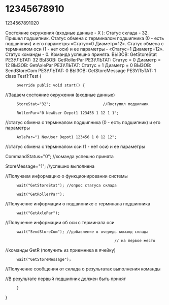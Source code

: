 # 12345678910
1234567891020

Состояние окружения (входные данные - X ):
Статус склада - 32. Пришел подшипник.
Статус обмена с терминалом подшипника (0 - есть подшипник) и его параметры  «Статус=0 Диаметр=12».
Статус обмена с терминалом оси (1 - нет оси) и ее параметры - «Статус=1 Диаметр=12».
Статус команды - 0. Команда успешно принята.
ВЫЗОВ: GetStoreStat
РЕЗУЛЬТАТ: 32
ВЫЗОВ: GetRollerPar
РЕЗУЛЬТАТ: Статус = 0 Диаметр = 12
ВЫЗОВ: GetAxlePar
РЕЗУЛЬТАТ: Статус = 1 Диаметр = 0
ВЫЗОВ: SendStoreCom
РЕЗУЛЬТАТ: 0
ВЫЗОВ: GetStoreMessage
РЕЗУЛЬТАТ: 1
class Test1:Test {

         override public void start() {

//Задаем состояние окружения (входные данные)

         StoreStat="32";                       //Поступил подшипник

         RollerPar="0 NewUser Depot1 123456 1 12 1 1";

//статус обмена с терминалом подшипника (0 - есть подшипник) и его параметры

         AxlePar="1 NewUser Depot1 123456 1 0 12 12";

//статус обмена с терминалом оси (1 - нет оси) и ее параметры

CommandStatus="0"; //команда успешно принята

StoreMessage="1"; //успешно выполнена

//Получаем информацию о функционировании системы

         wait("GetStoreStat"); //опрос статуса склада

         wait("GetRollerPar");

//Получение информации о подшипнике с терминала подшипника

         wait("GetAxlePar");

//Получение информации об оси с терминала оси

         wait("SendStoreCom"); //добавление в очередь команд склада

                                                    // на первое место

//команды GetR (получить из приемника в ячейку)

         wait("GetStoreMessage");

//Получение сообщения от склада о результатах выполнения команды

//В результате первый подшипник должен быть принят

         }

}

